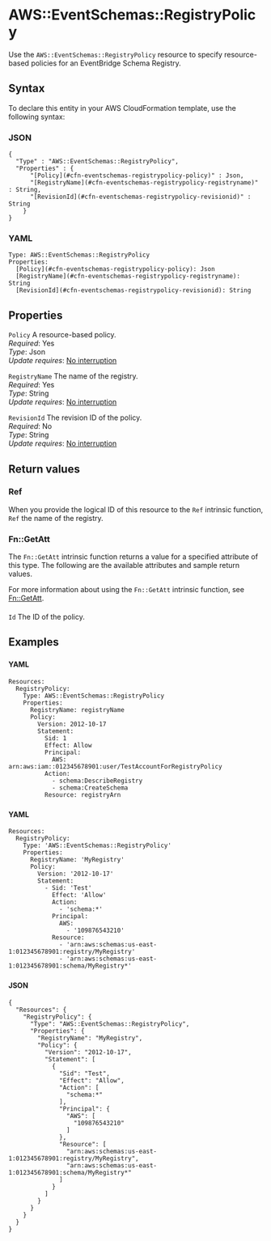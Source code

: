 # AWS::EventSchemas::RegistryPolicy<a name="aws-resource-eventschemas-registrypolicy"></a>

Use the `AWS::EventSchemas::RegistryPolicy` resource to specify resource\-based policies for an EventBridge Schema Registry\.

## Syntax<a name="aws-resource-eventschemas-registrypolicy-syntax"></a>

To declare this entity in your AWS CloudFormation template, use the following syntax:

### JSON<a name="aws-resource-eventschemas-registrypolicy-syntax.json"></a>

```
{
  "Type" : "AWS::EventSchemas::RegistryPolicy",
  "Properties" : {
      "[Policy](#cfn-eventschemas-registrypolicy-policy)" : Json,
      "[RegistryName](#cfn-eventschemas-registrypolicy-registryname)" : String,
      "[RevisionId](#cfn-eventschemas-registrypolicy-revisionid)" : String
    }
}
```

### YAML<a name="aws-resource-eventschemas-registrypolicy-syntax.yaml"></a>

```
Type: AWS::EventSchemas::RegistryPolicy
Properties: 
  [Policy](#cfn-eventschemas-registrypolicy-policy): Json
  [RegistryName](#cfn-eventschemas-registrypolicy-registryname): String
  [RevisionId](#cfn-eventschemas-registrypolicy-revisionid): String
```

## Properties<a name="aws-resource-eventschemas-registrypolicy-properties"></a>

`Policy`  <a name="cfn-eventschemas-registrypolicy-policy"></a>
A resource\-based policy\.  
*Required*: Yes  
*Type*: Json  
*Update requires*: [No interruption](https://docs.aws.amazon.com/AWSCloudFormation/latest/UserGuide/using-cfn-updating-stacks-update-behaviors.html#update-no-interrupt)

`RegistryName`  <a name="cfn-eventschemas-registrypolicy-registryname"></a>
The name of the registry\.  
*Required*: Yes  
*Type*: String  
*Update requires*: [No interruption](https://docs.aws.amazon.com/AWSCloudFormation/latest/UserGuide/using-cfn-updating-stacks-update-behaviors.html#update-no-interrupt)

`RevisionId`  <a name="cfn-eventschemas-registrypolicy-revisionid"></a>
The revision ID of the policy\.  
*Required*: No  
*Type*: String  
*Update requires*: [No interruption](https://docs.aws.amazon.com/AWSCloudFormation/latest/UserGuide/using-cfn-updating-stacks-update-behaviors.html#update-no-interrupt)

## Return values<a name="aws-resource-eventschemas-registrypolicy-return-values"></a>

### Ref<a name="aws-resource-eventschemas-registrypolicy-return-values-ref"></a>

When you provide the logical ID of this resource to the `Ref` intrinsic function, `Ref` the name of the registry\.

### Fn::GetAtt<a name="aws-resource-eventschemas-registrypolicy-return-values-fn--getatt"></a>

The `Fn::GetAtt` intrinsic function returns a value for a specified attribute of this type\. The following are the available attributes and sample return values\.

For more information about using the `Fn::GetAtt` intrinsic function, see [Fn::GetAtt](https://docs.aws.amazon.com/AWSCloudFormation/latest/UserGuide/intrinsic-function-reference-getatt.html)\.

#### <a name="aws-resource-eventschemas-registrypolicy-return-values-fn--getatt-fn--getatt"></a>

`Id`  <a name="Id-fn::getatt"></a>
The ID of the policy\.

## Examples<a name="aws-resource-eventschemas-registrypolicy--examples"></a>

### <a name="aws-resource-eventschemas-registrypolicy--examples--"></a>

#### YAML<a name="aws-resource-eventschemas-registrypolicy--examples----yaml"></a>

```
Resources:
  RegistryPolicy:
    Type: AWS::EventSchemas::RegistryPolicy
    Properties:
      RegistryName: registryName
      Policy:
        Version: 2012-10-17
        Statement:
          Sid: 1
          Effect: Allow
          Principal:
            AWS: arn:aws:iam::012345678901:user/TestAccountForRegistryPolicy
          Action:
            - schema:DescribeRegistry
            - schema:CreateSchema
          Resource: registryArn
```

### <a name="aws-resource-eventschemas-registrypolicy--examples--"></a>

#### YAML<a name="aws-resource-eventschemas-registrypolicy--examples----yaml"></a>

```
Resources:
  RegistryPolicy:
    Type: 'AWS::EventSchemas::RegistryPolicy'
    Properties:
      RegistryName: 'MyRegistry'
      Policy:
        Version: '2012-10-17'
        Statement:
          - Sid: 'Test'
            Effect: 'Allow'
            Action:
              - 'schema:*'
            Principal:
              AWS:
                - '109876543210'
            Resource:
              - 'arn:aws:schemas:us-east-1:012345678901:registry/MyRegistry'
              - 'arn:aws:schemas:us-east-1:012345678901:schema/MyRegistry*'
```

### <a name="aws-resource-eventschemas-registrypolicy--examples--"></a>

#### JSON<a name="aws-resource-eventschemas-registrypolicy--examples----json"></a>

```
{
  "Resources": {
    "RegistryPolicy": {
      "Type": "AWS::EventSchemas::RegistryPolicy",
      "Properties": {
        "RegistryName": "MyRegistry",
        "Policy": {
          "Version": "2012-10-17",
          "Statement": [
            {
              "Sid": "Test",
              "Effect": "Allow",
              "Action": [
                "schema:*"
              ],
              "Principal": {
                "AWS": [
                  "109876543210"
                ]
              },
              "Resource": [
                "arn:aws:schemas:us-east-1:012345678901:registry/MyRegistry",
                "arn:aws:schemas:us-east-1:012345678901:schema/MyRegistry*"
              ]
            }
          ]
        }
      }
    }
  }
}
```
